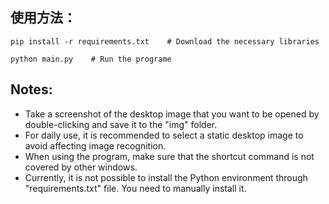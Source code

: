 ## 使用方法：
```
pip install -r requirements.txt    # Download the necessary libraries
```
```
python main.py    # Run the programe
```

## Notes:
* Take a screenshot of the desktop image that you want to be opened by double-clicking and save it to the "img" folder.
* For daily use, it is recommended to select a static desktop image to avoid affecting image recognition.
* When using the program, make sure that the shortcut command is not covered by other windows.
* Currently, it is not possible to install the Python environment through "requirements.txt" file. You need to manually install it.

